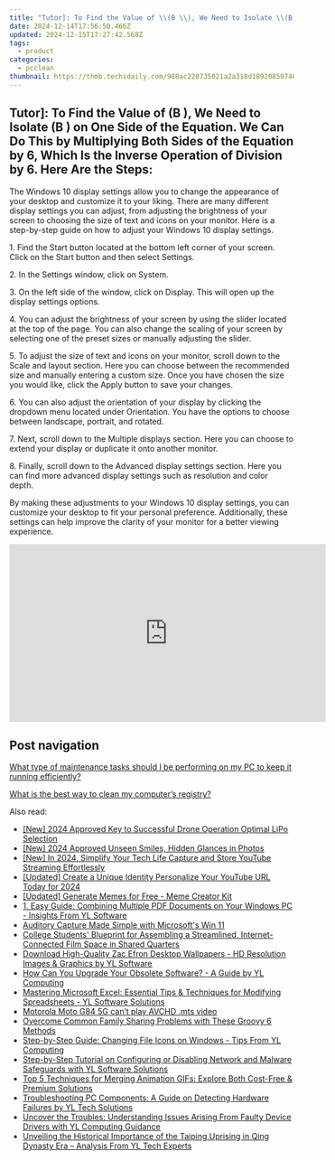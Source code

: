 ```yaml
---
title: "Tutor]: To Find the Value of \\(B \\), We Need to Isolate \\(B \\) on One Side of the Equation. We Can Do This by Multiplying Both Sides of the Equation by 6, Which Is the Inverse Operation of Division by 6. Here Are the Steps:"
date: 2024-12-14T17:56:50.466Z
updated: 2024-12-15T17:27:42.568Z
tags:
  - product
categories:
  - pcclean
thumbnail: https://thmb.techidaily.com/988ac228735021a2a318d189208507463b5f10c1a98a89b26fe93dda14604b1a.jpg
---
```


## Tutor]: To Find the Value of \(B \), We Need to Isolate \(B \) on One Side of the Equation. We Can Do This by Multiplying Both Sides of the Equation by 6, Which Is the Inverse Operation of Division by 6. Here Are the Steps:

The Windows 10 display settings allow you to change the appearance of your desktop and customize it to your liking. There are many different display settings you can adjust, from adjusting the brightness of your screen to choosing the size of text and icons on your monitor. Here is a step-by-step guide on how to adjust your Windows 10 display settings. 

1\. Find the Start button located at the bottom left corner of your screen. Click on the Start button and then select Settings.

2\. In the Settings window, click on System.

3\. On the left side of the window, click on Display. This will open up the display settings options. 

4\. You can adjust the brightness of your screen by using the slider located at the top of the page. You can also change the scaling of your screen by selecting one of the preset sizes or manually adjusting the slider.

5\. To adjust the size of text and icons on your monitor, scroll down to the Scale and layout section. Here you can choose between the recommended size and manually entering a custom size. Once you have chosen the size you would like, click the Apply button to save your changes.

6\. You can also adjust the orientation of your display by clicking the dropdown menu located under Orientation. You have the options to choose between landscape, portrait, and rotated.

7\. Next, scroll down to the Multiple displays section. Here you can choose to extend your display or duplicate it onto another monitor.

8\. Finally, scroll down to the Advanced display settings section. Here you can find more advanced display settings such as resolution and color depth. 

By making these adjustments to your Windows 10 display settings, you can customize your desktop to fit your personal preference. Additionally, these settings can help improve the clarity of your monitor for a better viewing experience.

<!-- affiliate ads begin -->
<iframe width="560" height="315" src="https://www.youtube.com/embed/JlX-G8rBs1w?si=iIhUoWAq5x3YK9rA" title="YouTube video player" frameborder="0" allow="accelerometer; autoplay; clipboard-write; encrypted-media; gyroscope; picture-in-picture; web-share" referrerpolicy="strict-origin-when-cross-origin" allowfullscreen></iframe>
<!-- affiliate ads end -->

## Post navigation

[What type of maintenance tasks should I be performing on my PC to keep it running efficiently?](https://tools.techidaily.com/pcclean/products/)

[What is the best way to clean my computer’s registry?](https://tools.techidaily.com/pcclean/products/)

<ins class="adsbygoogle"
     style="display:block"
     data-ad-format="autorelaxed"
     data-ad-client="ca-pub-7571918770474297"
     data-ad-slot="1223367746"></ins>

<ins class="adsbygoogle"
     style="display:block"
     data-ad-client="ca-pub-7571918770474297"
     data-ad-slot="8358498916"
     data-ad-format="auto"
     data-full-width-responsive="true"></ins>

<span class="atpl-alsoreadstyle">Also read:</span>
<div><ul>
<li><a href="https://fox-blue.techidaily.com/new-2024-approved-key-to-successful-drone-operation-optimal-lipo-selection/"><u>[New] 2024 Approved Key to Successful Drone Operation Optimal LiPo Selection</u></a></li>
<li><a href="https://article-helps.techidaily.com/new-2024-approved-unseen-smiles-hidden-glances-in-photos/"><u>[New] 2024 Approved Unseen Smiles, Hidden Glances in Photos</u></a></li>
<li><a href="https://on-screen-recording.techidaily.com/new-in-2024-simplify-your-tech-life-capture-and-store-youtube-streaming-effortlessly/"><u>[New] In 2024, Simplify Your Tech Life Capture and Store YouTube Streaming Effortlessly</u></a></li>
<li><a href="https://facebook-record-videos.techidaily.com/updated-create-a-unique-identity-personalize-your-youtube-url-today-for-2024/"><u>[Updated] Create a Unique Identity Personalize Your YouTube URL Today for 2024</u></a></li>
<li><a href="https://fox-blue.techidaily.com/updated-generate-memes-for-free-meme-creator-kit/"><u>[Updated] Generate Memes for Free - Meme Creator Kit</u></a></li>
<li><a href="https://discover-alternatives.techidaily.com/1-easy-guide-combining-multiple-pdf-documents-on-your-windows-pc-insights-from-yl-software/"><u>1. Easy Guide: Combining Multiple PDF Documents on Your Windows PC - Insights From YL Software</u></a></li>
<li><a href="https://win11-tips.techidaily.com/auditory-capture-made-simple-with-microsofts-win-11/"><u>Auditory Capture Made Simple with Microsoft's Win 11</u></a></li>
<li><a href="https://techtrends.techidaily.com/college-students-blueprint-for-assembling-a-streamlined-internet-connected-film-space-in-shared-quarters/"><u>College Students' Blueprint for Assembling a Streamlined, Internet-Connected Film Space in Shared Quarters</u></a></li>
<li><a href="https://discover-alternatives.techidaily.com/download-high-quality-zac-efron-desktop-wallpapers-hd-resolution-images-and-graphics-by-yl-software/"><u>Download High-Quality Zac Efron Desktop Wallpapers - HD Resolution Images & Graphics by YL Software</u></a></li>
<li><a href="https://discover-alternatives.techidaily.com/how-can-you-upgrade-your-obsolete-software-a-guide-by-yl-computing/"><u>How Can You Upgrade Your Obsolete Software? - A Guide by YL Computing</u></a></li>
<li><a href="https://discover-alternatives.techidaily.com/mastering-microsoft-excel-essential-tips-and-techniques-for-modifying-spreadsheets-yl-software-solutions/"><u>Mastering Microsoft Excel: Essential Tips & Techniques for Modifying Spreadsheets - YL Software Solutions</u></a></li>
<li><a href="https://review-topics.techidaily.com/motorola-moto-g84-5g-can-t-play-avchd-mts-video-by-aiseesoft-video-converter-play-mts-on-android/"><u>Motorola Moto G84 5G can’t play AVCHD .mts video</u></a></li>
<li><a href="https://fox-that.techidaily.com/overcome-common-family-sharing-problems-with-these-groovy-6-methods/"><u>Overcome Common Family Sharing Problems with These Groovy 6 Methods</u></a></li>
<li><a href="https://discover-alternatives.techidaily.com/step-by-step-guide-changing-file-icons-on-windows-tips-from-yl-computing/"><u>Step-by-Step Guide: Changing File Icons on Windows - Tips From YL Computing</u></a></li>
<li><a href="https://discover-alternatives.techidaily.com/step-by-step-tutorial-on-configuring-or-disabling-network-and-malware-safeguards-with-yl-software-solutions/"><u>Step-by-Step Tutorial on Configuring or Disabling Network and Malware Safeguards with YL Software Solutions</u></a></li>
<li><a href="https://media-tips.techidaily.com/top-5-techniques-for-merging-animation-gifs-explore-both-cost-free-and-premium-solutions/"><u>Top 5 Techniques for Merging Animation GIFs: Explore Both Cost-Free & Premium Solutions</u></a></li>
<li><a href="https://discover-alternatives.techidaily.com/troubleshooting-pc-components-a-guide-on-detecting-hardware-failures-by-yl-tech-solutions/"><u>Troubleshooting PC Components: A Guide on Detecting Hardware Failures by YL Tech Solutions</u></a></li>
<li><a href="https://discover-alternatives.techidaily.com/uncover-the-troubles-understanding-issues-arising-from-faulty-device-drivers-with-yl-computing-guidance/"><u>Uncover the Troubles: Understanding Issues Arising From Faulty Device Drivers with YL Computing Guidance</u></a></li>
<li><a href="https://discover-alternatives.techidaily.com/unveiling-the-historical-importance-of-the-taiping-uprising-in-qing-dynasty-era-analysis-from-yl-tech-experts/"><u>Unveiling the Historical Importance of the Taiping Uprising in Qing Dynasty Era – Analysis From YL Tech Experts</u></a></li>
</ul></div>

